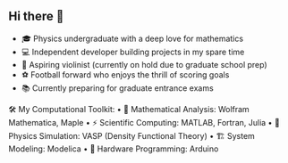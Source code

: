 ## Hi there 👋

- 🎓 Physics undergraduate with a deep love for mathematics
- 💻 Independent developer building projects in my spare time
- 🎻 Aspiring violinist (currently on hold due to graduate school prep)
- ⚽ Football forward who enjoys the thrill of scoring goals
- 📚 Currently preparing for graduate entrance exams

🛠️ My Computational Toolkit:
• 🧮 Mathematical Analysis: Wolfram Mathematica, Maple
• ⚡ Scientific Computing: MATLAB, Fortran, Julia
• 🔬 Physics Simulation: VASP (Density Functional Theory)
• 🏗️ System Modeling: Modelica
• 🤖 Hardware Programming: Arduino
